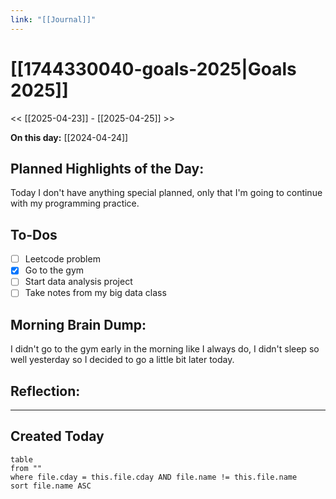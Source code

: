 ```yaml
---
link: "[[Journal]]"
---
```

# [[1744330040-goals-2025|Goals 2025]]
<< [[2025-04-23]] - [[2025-04-25]] >>

**On this day:** [[2024-04-24]]
## Planned Highlights of the Day:
Today I don't have anything special planned, only that I'm going to continue with my programming practice.
## To-Dos
- [ ] Leetcode problem
- [x] Go to the gym
- [ ] Start data analysis project
- [ ] Take notes from my big data class
## Morning Brain Dump:
I didn't go to the gym early in the morning like I always do, I didn't sleep so well yesterday so I decided to go a little bit later today.
## Reflection:

---
## Created Today
```dataview
table
from ""
where file.cday = this.file.cday AND file.name != this.file.name
sort file.name ASC
```

